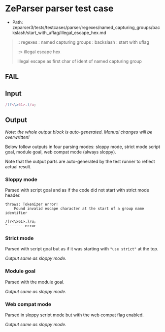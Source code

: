 # ZeParser parser test case

- Path: zeparser3/tests/testcases/parser/regexes/named_capturing_groups/backslash/start_with_uflag/illegal_escape_hex.md

> :: regexes : named capturing groups : backslash : start with uflag
>
> ::> illegal escape hex
>
> Illegal escape as first char of ident of named capturing group

## FAIL

## Input

`````js
/(?<\x61>.)/u;
`````

## Output

_Note: the whole output block is auto-generated. Manual changes will be overwritten!_

Below follow outputs in four parsing modes: sloppy mode, strict mode script goal, module goal, web compat mode (always sloppy).

Note that the output parts are auto-generated by the test runner to reflect actual result.

### Sloppy mode

Parsed with script goal and as if the code did not start with strict mode header.

`````
throws: Tokenizer error!
    Found invalid escape character at the start of a group name identifier

/(?<\x61>.)/u;
^------- error
`````

### Strict mode

Parsed with script goal but as if it was starting with `"use strict"` at the top.

_Output same as sloppy mode._

### Module goal

Parsed with the module goal.

_Output same as sloppy mode._

### Web compat mode

Parsed in sloppy script mode but with the web compat flag enabled.

_Output same as sloppy mode._
